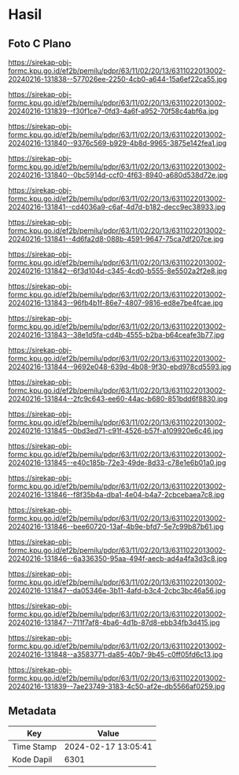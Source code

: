 # Hasil

## Foto C Plano

https://sirekap-obj-formc.kpu.go.id/ef2b/pemilu/pdpr/63/11/02/20/13/6311022013002-20240216-131838--577026ee-2250-4cb0-a644-15a6ef22ca55.jpg

https://sirekap-obj-formc.kpu.go.id/ef2b/pemilu/pdpr/63/11/02/20/13/6311022013002-20240216-131839--f30f1ce7-0fd3-4a6f-a952-70f58c4abf6a.jpg

https://sirekap-obj-formc.kpu.go.id/ef2b/pemilu/pdpr/63/11/02/20/13/6311022013002-20240216-131840--9376c569-b929-4b8d-9965-3875e142fea1.jpg

https://sirekap-obj-formc.kpu.go.id/ef2b/pemilu/pdpr/63/11/02/20/13/6311022013002-20240216-131840--0bc5914d-ccf0-4f63-8940-a680d538d72e.jpg

https://sirekap-obj-formc.kpu.go.id/ef2b/pemilu/pdpr/63/11/02/20/13/6311022013002-20240216-131841--cd4036a9-c6af-4d7d-b182-decc9ec38933.jpg

https://sirekap-obj-formc.kpu.go.id/ef2b/pemilu/pdpr/63/11/02/20/13/6311022013002-20240216-131841--4d6fa2d8-088b-4591-9647-75ca7df207ce.jpg

https://sirekap-obj-formc.kpu.go.id/ef2b/pemilu/pdpr/63/11/02/20/13/6311022013002-20240216-131842--6f3d104d-c345-4cd0-b555-8e5502a2f2e8.jpg

https://sirekap-obj-formc.kpu.go.id/ef2b/pemilu/pdpr/63/11/02/20/13/6311022013002-20240216-131843--96fb4b1f-86e7-4807-9816-ed8e7be4fcae.jpg

https://sirekap-obj-formc.kpu.go.id/ef2b/pemilu/pdpr/63/11/02/20/13/6311022013002-20240216-131843--38e1d5fa-cd4b-4555-b2ba-b64ceafe3b77.jpg

https://sirekap-obj-formc.kpu.go.id/ef2b/pemilu/pdpr/63/11/02/20/13/6311022013002-20240216-131844--9692e048-639d-4b08-9f30-ebd978cd5593.jpg

https://sirekap-obj-formc.kpu.go.id/ef2b/pemilu/pdpr/63/11/02/20/13/6311022013002-20240216-131844--2fc9c643-ee60-44ac-b680-851bdd6f8830.jpg

https://sirekap-obj-formc.kpu.go.id/ef2b/pemilu/pdpr/63/11/02/20/13/6311022013002-20240216-131845--0bd3ed71-c91f-4526-b57f-a109920e6c46.jpg

https://sirekap-obj-formc.kpu.go.id/ef2b/pemilu/pdpr/63/11/02/20/13/6311022013002-20240216-131845--e40c185b-72e3-49de-8d33-c78e1e6b01a0.jpg

https://sirekap-obj-formc.kpu.go.id/ef2b/pemilu/pdpr/63/11/02/20/13/6311022013002-20240216-131846--f8f35b4a-dba1-4e04-b4a7-2cbcebaea7c8.jpg

https://sirekap-obj-formc.kpu.go.id/ef2b/pemilu/pdpr/63/11/02/20/13/6311022013002-20240216-131846--bee60720-13af-4b9e-bfd7-5e7c99b87b61.jpg

https://sirekap-obj-formc.kpu.go.id/ef2b/pemilu/pdpr/63/11/02/20/13/6311022013002-20240216-131846--6a336350-95aa-494f-aecb-ad4a4fa3d3c8.jpg

https://sirekap-obj-formc.kpu.go.id/ef2b/pemilu/pdpr/63/11/02/20/13/6311022013002-20240216-131847--da05346e-3b11-4afd-b3c4-2cbc3bc46a56.jpg

https://sirekap-obj-formc.kpu.go.id/ef2b/pemilu/pdpr/63/11/02/20/13/6311022013002-20240216-131847--711f7af8-4ba6-4d1b-87d8-ebb34fb3d415.jpg

https://sirekap-obj-formc.kpu.go.id/ef2b/pemilu/pdpr/63/11/02/20/13/6311022013002-20240216-131848--a3583771-da85-40b7-9b45-c0ff05fd6c13.jpg

https://sirekap-obj-formc.kpu.go.id/ef2b/pemilu/pdpr/63/11/02/20/13/6311022013002-20240216-131839--7ae23749-3183-4c50-af2e-db5566af0259.jpg


## Metadata

| Key        | Value               |
| ---------- | ------------------- |
| Time Stamp | 2024-02-17 13:05:41 |
| Kode Dapil | 6301                |



